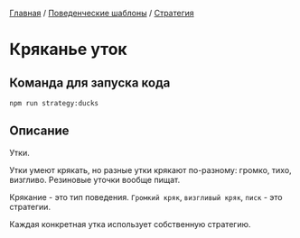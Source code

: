 [Главная](../../..) / [Поведенческие шаблоны](../..) / [Стратегия](..)


# Кряканье уток

## Команда для запуска кода

```
npm run strategy:ducks
```

## Описание

Утки.

Утки умеют крякать, но разные утки крякают по-разному: громко, тихо, визгливо. Резиновые уточки вообще пищат.

Крякание - это тип поведения. `Громкий кряк`, `визгливый кряк`, `писк` - это стратегии.

Каждая конкретная утка использует собственную стратегию.